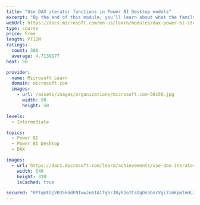 ```yaml
---
title: "Use DAX iterator functions in Power BI Desktop models"
excerpt: "By the end of this module, you’ll learn about what the family of iterator functions can do and how to use them in your DAX calculations. Calculations will include custom summarizations, ranking, and concatenation."
webUrl: https://docs.microsoft.com/en-us/learn/modules/dax-power-bi-iterator-functions/
type: course
price: Free
length: PT12M
ratings:
  count: 388
  average: 4.7139177
heat: 50

provider:
  name: Microsoft Learn
  domain: microsoft.com
  images:
    - url: /assets/images/organizations/microsoft.com-50x50.jpg
      width: 50
      height: 50

levels:
  - Intermediate

topics:
  - Power BI
  - Power BI Desktop
  - DAX

images:
  - url: https://docs.microsoft.com/learn/achievements/use-dax-iterator-functions-power-bi-desktop-social.png
    width: 640
    height: 320
    isCached: true

secured: "KPtqmtUjV035HddFNTwwJe6IA1fg5rJ8yh2o7CsOgOs5bnrVgi7i6KpmTnHLzE2iMRvo5Un7r4CQk2rLKVjeGYzqz5ENtWMqgjVWku7NlFRoZDCnp2JSWCV0qZgdUPqrPxXWnO8ctsPdbbKRLmQ+o70ZiRMQ9pPlsQ4/DUQstVa/RH5NgR7yQPHU7t8qMjJgNAqykAhoUhPDngp9m44Ta+VeWuz4wy7IDpiAq5n2EC0jf5qHhhTqP+ir+l2bIPvuP34g1F6MpKLmGyVYLHLApcrxl044QvFPOKq1OxuG/f7U0o57Y2lDgQhX/+BcqZCbxIPqi+porRsTH6sY5iEaZtyJwipVgg8bsEeJQHK9iW5gIjIahlj3mNjDP38qRryQzTlKMB6VH7wfbPFLwZKQJ12WdUPs8U3X/Sur08ZcrHM=;xzF1Eu0AvSwnaiBqPwJZfg=="
---
```


